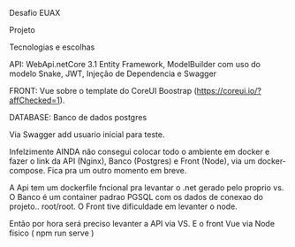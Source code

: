 Desafio EUAX

Projeto

Tecnologias e escolhas

API: WebApi.netCore 3.1 Entity Framework, ModelBuilder com uso do modelo Snake, JWT, Injeção de Dependencia e Swagger

FRONT: Vue sobre o template do CoreUI Boostrap (https://coreui.io/?affChecked=1).

DATABASE: Banco de dados postgres

Via Swagger add usuario inicial para teste.

Infelzimente AINDA não consegui colocar todo o ambiente em docker e fazer o link da API (Nginx), Banco (Postgres) e Front (Node), via um docker-compose. Fica pra um outro momento em breve.

A Api tem um dockerfile fncional pra levantar o .net gerado pelo proprio vs. O Banco é um container padrao PGSQL com os dados de conexao do projeto.. root/root. O Front tive dificuldade em levanter o node.

Então por hora será preciso levanter a API via VS. E o front Vue via Node fisico ( npm run serve )
